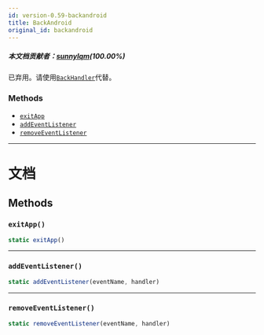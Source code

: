 ```yaml
---
id: version-0.59-backandroid
title: BackAndroid
original_id: backandroid
---
```


##### 本文档贡献者：[sunnylqm](https://github.com/search?q=sunnylqm%40qq.com+in%3Aemail&type=Users)(100.00%)

已弃用。请使用[`BackHandler`](backhandler.md)代替。

### Methods

* [`exitApp`](backandroid.md#exitapp)
* [`addEventListener`](backandroid.md#addeventlistener)
* [`removeEventListener`](backandroid.md#removeeventlistener)

---

# 文档

## Methods

### `exitApp()`

```javascript
static exitApp()
```

---

### `addEventListener()`

```javascript
static addEventListener(eventName, handler)
```

---

### `removeEventListener()`

```javascript
static removeEventListener(eventName, handler)
```
